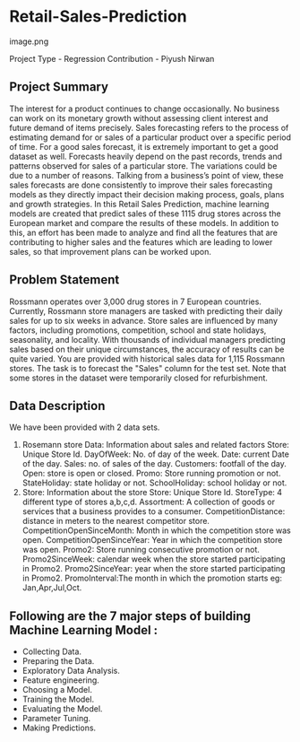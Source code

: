 # Retail-Sales-Prediction

image.png

Project Type - Regression
Contribution - Piyush Nirwan

## Project Summary
The interest for a product continues to change occasionally. No business can work on its monetary growth without assessing client interest and future demand of items precisely. Sales forecasting refers to the process of estimating demand for or sales of a particular product over a specific period of time. For a good sales forecast, it is extremely important to get a good dataset as well. Forecasts heavily depend on the past records, trends and patterns observed for sales of a particular store. The variations could be due to a number of reasons. Talking from a business’s point of view, these sales forecasts are done consistently to improve their sales forecasting models as they directly impact their decision making process, goals, plans and growth strategies. In this Retail Sales Prediction, machine learning models are created that predict sales of these 1115 drug stores across the European market and compare the results of these models. In addition to this, an effort has been made to analyze and find all the features that are contributing to higher sales and the features which are leading to lower sales, so that improvement plans can be worked upon.


## Problem Statement
Rossmann operates over 3,000 drug stores in 7 European countries. Currently, Rossmann store managers are tasked with predicting their daily sales for up to six weeks in advance. Store sales are influenced by many factors, including promotions, competition, school and state holidays, seasonality, and locality. With thousands of individual managers predicting sales based on their unique circumstances, the accuracy of results can be quite varied. You are provided with historical sales data for 1,115 Rossmann stores. The task is to forecast the "Sales" column for the test set. Note that some stores in the dataset were temporarily closed for refurbishment.


## Data Description
We have been provided with 2 data sets.
1) Rosemann store Data: Information about sales and related factors
Store: Unique Store Id.
DayOfWeek: No. of day of the week.
Date: current Date of the day.
Sales: no. of sales of the day.
Customers: footfall of the day.
Open: store is open or closed.
Promo: Store running promotion or not.
StateHoliday: state holiday or not.
SchoolHoliday: school holiday or not.
2) Store: Information about the store
Store: Unique Store Id.
StoreType: 4 different type of stores a,b,c,d.
Assortment: A collection of goods or services that a business provides to a consumer.
CompetitionDistance: distance in meters to the nearest competitor store.
CompetitionOpenSinceMonth: Month in which the competition store was open.
CompetitionOpenSinceYear: Year in which the competition store was open.
Promo2: Store running consecutive promotion or not.
Promo2SinceWeek: calendar week when the store started participating in Promo2.
Promo2SinceYear: year when the store started participating in Promo2.
PromoInterval:The month in which the promotion starts eg: Jan,Apr,Jul,Oct.

## Following are the 7 major steps of building Machine Learning Model :
* Collecting Data.
* Preparing the Data.
* Exploratory Data Analysis.
* Feature engineering.
* Choosing a Model.
* Training the Model.
* Evaluating the Model.
* Parameter Tuning.
* Making Predictions.
